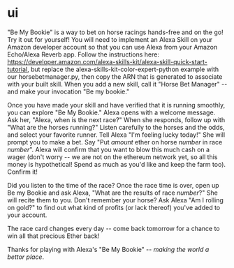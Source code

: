 # ui
"Be My Bookie" is a way to bet on horse racings hands-free and on the go!  Try it out for yourself!  You will need to implement an Alexa Skill on your Amazon developer account so that you can use Alexa from your Amazon Echo/Alexa Reverb app.  Follow the instructions here:
https://developer.amazon.com/alexa-skills-kit/alexa-skill-quick-start-tutorial, but replace the alexa-skills-kit-color-expert-python example with our horsebetmanager.py, then copy the ARN that is generated to associate with your built skill.  When you add a new skill, call it "Horse Bet Manager" -- and make your invocation "Be my bookie."

Once you have made your skill and have verified that it is running smoothly, you can explore "Be My Bookie."  Alexa opens with a welcome message.  Ask her, "Alexa, when is the next race?"  When she responds, follow up with "What are the horses running?" Listen carefully to the horses and the odds, and select your favorite runner.  Tell Alexa "I'm feeling lucky today!"  She will prompt you to make a bet.  Say "Put *amount* ether on horse *number* in race *number*".  Alexa will confirm that you want to blow this much cash on a wager (don't worry -- we are not on the ethereum network yet, so all this money is hypothetical!  Spend as much as you'd like and keep the farm too).  Confirm it!

Did you listen to the time of the race?  Once the race time is over, open up Be my Bookie and ask Alexa, "What are the results of race *number*?"  She will recite them to you.  Don't remember your horse?  Ask Alexa "Am I rolling on gold?" to find out what kind of profits (or lack thereof) you've added to your account.

The race card changes every day -- come back tomorrow for a chance to win all that precious Ether back!  

Thanks for playing with Alexa's "Be My Bookie" -- *making the world a bettor place*.

